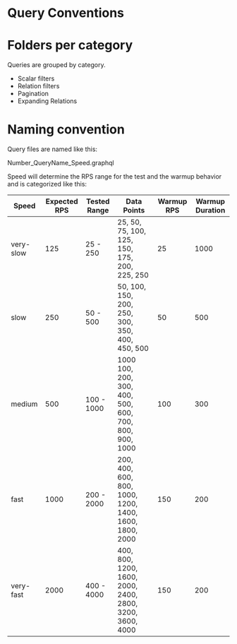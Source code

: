 # Query Conventions


# Folders per category

Queries are grouped by category. 

* Scalar filters
* Relation filters
* Pagination 
* Expanding Relations


# Naming convention

Query files are named like this:

Number_QueryName_Speed.graphql

Speed will determine the RPS range for the test and the warmup behavior and is categorized like this:


| Speed  | Expected RPS | Tested Range  | Data Points | Warmup RPS  | Warmup Duration |
| ------------- | ------------- |------------- | ------------- |------------- | ------------- |
| very-slow  | 125  |25 - 250  | 25, 50, 75, 100, 125, 150, 175, 200, 225, 250 |  25| 1000  |
| slow  | 250  |50 - 500  | 50, 100, 150, 200, 250, 300, 350, 400, 450, 500 |  50| 500  |
| medium  | 500  |100 - 1000  | 1000  100, 200, 300, 400, 500, 600, 700, 800, 900, 1000 |  100| 300  |
| fast  | 1000  |200 - 2000  | 200, 400, 600, 800, 1000, 1200, 1400, 1600, 1800, 2000 |  150| 200  |
| very-fast  | 2000  |400 - 4000  | 400, 800, 1200, 1600, 2000, 2400, 2800, 3200, 3600, 4000 |  150| 200  |



